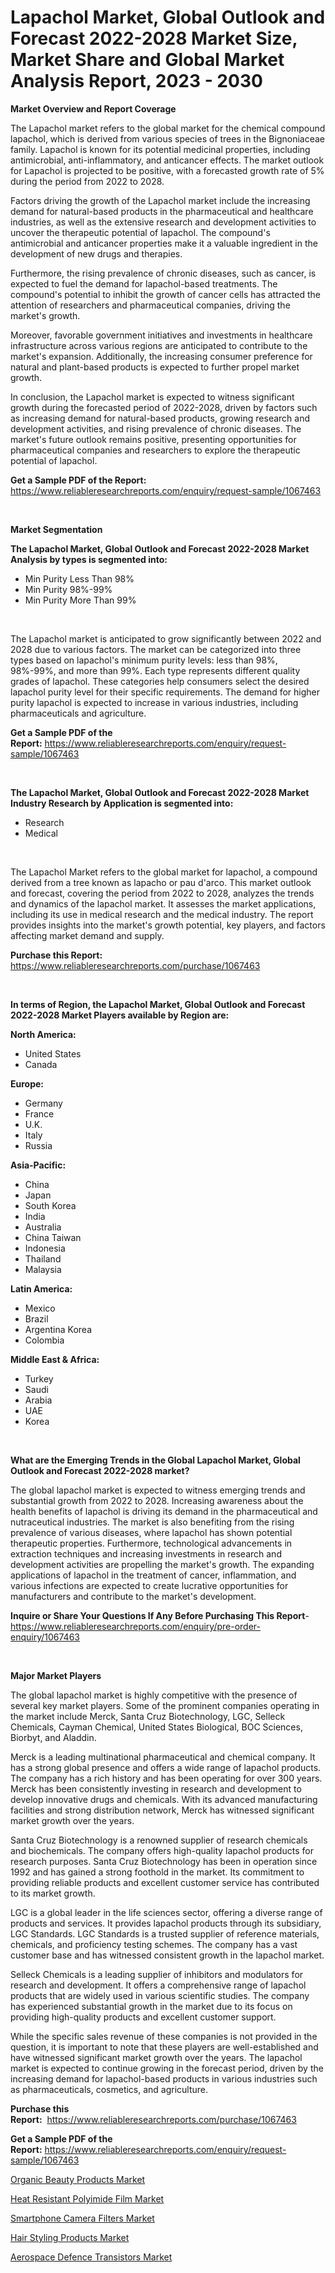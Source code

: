 <p><h1>Lapachol Market, Global Outlook and Forecast 2022-2028 Market Size, Market Share and Global Market Analysis Report, 2023 - 2030</h1></p><p><strong>Market Overview and Report Coverage</strong></p>
<p><p>The Lapachol market refers to the global market for the chemical compound lapachol, which is derived from various species of trees in the Bignoniaceae family. Lapachol is known for its potential medicinal properties, including antimicrobial, anti-inflammatory, and anticancer effects. The market outlook for Lapachol is projected to be positive, with a forecasted growth rate of 5% during the period from 2022 to 2028.</p><p>Factors driving the growth of the Lapachol market include the increasing demand for natural-based products in the pharmaceutical and healthcare industries, as well as the extensive research and development activities to uncover the therapeutic potential of lapachol. The compound's antimicrobial and anticancer properties make it a valuable ingredient in the development of new drugs and therapies.</p><p>Furthermore, the rising prevalence of chronic diseases, such as cancer, is expected to fuel the demand for lapachol-based treatments. The compound's potential to inhibit the growth of cancer cells has attracted the attention of researchers and pharmaceutical companies, driving the market's growth.</p><p>Moreover, favorable government initiatives and investments in healthcare infrastructure across various regions are anticipated to contribute to the market's expansion. Additionally, the increasing consumer preference for natural and plant-based products is expected to further propel market growth.</p><p>In conclusion, the Lapachol market is expected to witness significant growth during the forecasted period of 2022-2028, driven by factors such as increasing demand for natural-based products, growing research and development activities, and rising prevalence of chronic diseases. The market's future outlook remains positive, presenting opportunities for pharmaceutical companies and researchers to explore the therapeutic potential of lapachol.</p></p>
<p><strong>Get a Sample PDF of the Report:</strong> <a href="https://www.reliableresearchreports.com/enquiry/request-sample/1067463">https://www.reliableresearchreports.com/enquiry/request-sample/1067463</a></p>
<p>&nbsp;</p>
<p><strong>Market Segmentation</strong></p>
<p><strong>The Lapachol Market, Global Outlook and Forecast 2022-2028 Market Analysis by types is segmented into:</strong></p>
<p><ul><li>Min Purity Less Than 98%</li><li>Min Purity 98%-99%</li><li>Min Purity More Than 99%</li></ul></p>
<p>&nbsp;</p>
<p><p>The Lapachol market is anticipated to grow significantly between 2022 and 2028 due to various factors. The market can be categorized into three types based on lapachol's minimum purity levels: less than 98%, 98%-99%, and more than 99%. Each type represents different quality grades of lapachol. These categories help consumers select the desired lapachol purity level for their specific requirements. The demand for higher purity lapachol is expected to increase in various industries, including pharmaceuticals and agriculture.</p></p>
<p><strong>Get a Sample PDF of the Report:</strong>&nbsp;<a href="https://www.reliableresearchreports.com/enquiry/request-sample/1067463">https://www.reliableresearchreports.com/enquiry/request-sample/1067463</a></p>
<p>&nbsp;</p>
<p><strong>The Lapachol Market, Global Outlook and Forecast 2022-2028 Market Industry Research by Application is segmented into:</strong></p>
<p><ul><li>Research</li><li>Medical</li></ul></p>
<p>&nbsp;</p>
<p><p>The Lapachol Market refers to the global market for lapachol, a compound derived from a tree known as lapacho or pau d'arco. This market outlook and forecast, covering the period from 2022 to 2028, analyzes the trends and dynamics of the lapachol market. It assesses the market applications, including its use in medical research and the medical industry. The report provides insights into the market's growth potential, key players, and factors affecting market demand and supply.</p></p>
<p><strong>Purchase this Report:</strong>&nbsp; <a href="https://www.reliableresearchreports.com/purchase/1067463">https://www.reliableresearchreports.com/purchase/1067463</a></p>
<p>&nbsp;</p>
<p><strong>In terms of Region, the Lapachol Market, Global Outlook and Forecast 2022-2028 Market Players available by Region are:</strong></p>
<p>
    <p> <strong> North America: </strong>
        <ul>
            <li>United States</li>
            <li>Canada</li>
        </ul>
        </p> 
    <p> <strong> Europe: </strong>
        <ul>
            <li>Germany</li>
            <li>France</li>
            <li>U.K.</li>
            <li>Italy</li>
            <li>Russia</li>
        </ul>
        </p> 
    <p> <strong> Asia-Pacific: </strong>
        <ul>
            <li>China</li>
            <li>Japan</li>
            <li>South Korea</li>
            <li>India</li>
            <li>Australia</li>
            <li>China Taiwan</li>
            <li>Indonesia</li>
            <li>Thailand</li>
            <li>Malaysia</li>
        </ul>
        </p> 
    <p> <strong> Latin America: </strong>
        <ul>
            <li>Mexico</li>
            <li>Brazil</li>
            <li>Argentina Korea</li>
            <li>Colombia</li>
        </ul>
        </p> 
    <p> <strong> Middle East & Africa: </strong>
        <ul>
            <li>Turkey</li>
            <li>Saudi</li>
            <li>Arabia</li>
            <li>UAE</li>
            <li>Korea</li>
        </ul>
    </p>
    </p>
<p>&nbsp;</p>
<p><strong>What are the Emerging Trends in the Global Lapachol Market, Global Outlook and Forecast 2022-2028 market?</strong></p>
<p><p>The global lapachol market is expected to witness emerging trends and substantial growth from 2022 to 2028. Increasing awareness about the health benefits of lapachol is driving its demand in the pharmaceutical and nutraceutical industries. The market is also benefiting from the rising prevalence of various diseases, where lapachol has shown potential therapeutic properties. Furthermore, technological advancements in extraction techniques and increasing investments in research and development activities are propelling the market's growth. The expanding applications of lapachol in the treatment of cancer, inflammation, and various infections are expected to create lucrative opportunities for manufacturers and contribute to the market's development.</p></p>
<p><strong>Inquire or Share Your Questions If Any Before Purchasing This Report</strong>- <a href="https://www.reliableresearchreports.com/enquiry/pre-order-enquiry/1067463">https://www.reliableresearchreports.com/enquiry/pre-order-enquiry/1067463</a></p>
<p>&nbsp;</p>
<p><strong>Major Market Players</strong></p>
<p><p>The global lapachol market is highly competitive with the presence of several key market players. Some of the prominent companies operating in the market include Merck, Santa Cruz Biotechnology, LGC, Selleck Chemicals, Cayman Chemical, United States Biological, BOC Sciences, Biorbyt, and Aladdin.</p><p>Merck is a leading multinational pharmaceutical and chemical company. It has a strong global presence and offers a wide range of lapachol products. The company has a rich history and has been operating for over 300 years. Merck has been consistently investing in research and development to develop innovative drugs and chemicals. With its advanced manufacturing facilities and strong distribution network, Merck has witnessed significant market growth over the years.</p><p>Santa Cruz Biotechnology is a renowned supplier of research chemicals and biochemicals. The company offers high-quality lapachol products for research purposes. Santa Cruz Biotechnology has been in operation since 1992 and has gained a strong foothold in the market. Its commitment to providing reliable products and excellent customer service has contributed to its market growth.</p><p>LGC is a global leader in the life sciences sector, offering a diverse range of products and services. It provides lapachol products through its subsidiary, LGC Standards. LGC Standards is a trusted supplier of reference materials, chemicals, and proficiency testing schemes. The company has a vast customer base and has witnessed consistent growth in the lapachol market.</p><p>Selleck Chemicals is a leading supplier of inhibitors and modulators for research and development. It offers a comprehensive range of lapachol products that are widely used in various scientific studies. The company has experienced substantial growth in the market due to its focus on providing high-quality products and excellent customer support.</p><p>While the specific sales revenue of these companies is not provided in the question, it is important to note that these players are well-established and have witnessed significant market growth over the years. The lapachol market is expected to continue growing in the forecast period, driven by the increasing demand for lapachol-based products in various industries such as pharmaceuticals, cosmetics, and agriculture.</p></p>
<p><strong>Purchase this Report:</strong>&nbsp;&nbsp;<a href="https://www.reliableresearchreports.com/purchase/1067463">https://www.reliableresearchreports.com/purchase/1067463</a></p>
<p></p>
<p><strong>Get a Sample PDF of the Report:</strong>&nbsp;<a href="https://www.reliableresearchreports.com/enquiry/request-sample/1067463">https://www.reliableresearchreports.com/enquiry/request-sample/1067463</a></p>
<p><p><a href="https://medium.com/@loretamusaj85/organic-beauty-products-market-size-growth-forecast-2023-2030-043d237b85cf">Organic Beauty Products Market</a></p><p><a href="https://www.reportprime.com/heat-resistant-polyimide-film-r5602">Heat Resistant Polyimide Film Market</a></p><p><a href="https://www.linkedin.com/pulse/smartphone-camera-filters-market-size-share-amp-trends-analysis-ci6ye/">Smartphone Camera Filters Market</a></p><p><a href="https://medium.com/@entelaloshi55/hair-styling-products-market-size-growth-forecast-2023-2030-063a2c44ab4e">Hair Styling Products Market</a></p><p><a href="https://www.reportprime.com/aerospace-defence-transistors-r5604">Aerospace Defence Transistors Market</a></p></p>